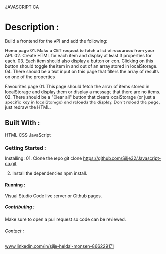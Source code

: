 JAVASCRIPT CA

# Description :

Build a frontend for the API and add the following:

Home page 01. Make a GET request to fetch a list of resources from your API. 02. Create HTML for each item and display at least 3 properties for each. 03. Each item should also display a button or icon. Clicking on this button should toggle the item in and out of an array stored in localStorage. 04. There should be a text input on this page that filters the array of results on one of the properties.

Favourites page 01. This page should fetch the array of items stored in localStorage and display them or display a message that there are no items. 02. There should be a "Clear all" button that clears localStorage (or just a specific key in localStorage) and reloads the display. Don´t reload the page, just redraw the HTML.

## Built With :

HTML
CSS
JavaScript

### Getting Started :

Installing: 01. Clone the repo
git clone https://github.com/Silje32/Javascript-ca.git

2.  Install the dependencies
    npm install.

#### Running :

Visual Studio Code live server or Github pages.

##### Contributing :

Make sure to open a pull request so code can be reviewed.

###### Contact :

www.linkedin.com/in/silje-heldal-monsen-866229171
